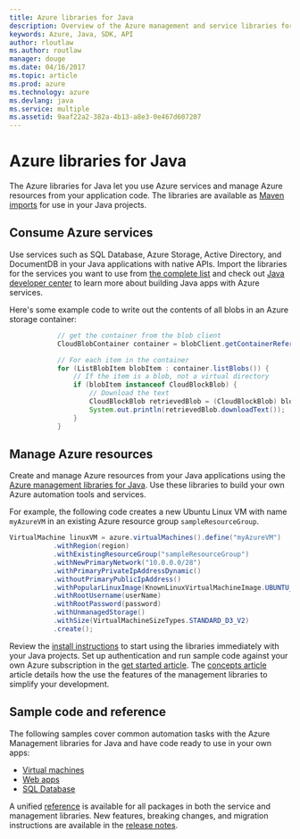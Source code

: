 ```yaml
---
title: Azure libraries for Java
description: Overview of the Azure management and service libraries for Java
keywords: Azure, Java, SDK, API
author: rloutlaw
ms.author: routlaw
manager: douge
ms.date: 04/16/2017
ms.topic: article
ms.prod: azure
ms.technology: azure
ms.devlang: java
ms.service: multiple
ms.assetid: 9aaf22a2-382a-4b13-a8e3-0e467d607207
---
```


# Azure libraries for Java

The Azure libraries for Java let you use Azure services and manage Azure resources from your application code. The libraries are available as [Maven imports](java-sdk-azure-install.md) for use in your Java projects. 

## Consume Azure services

Use services such as SQL Database, Azure Storage, Active Directory, and DocumentDB in your Java applications with native APIs. Import the libraries for the services you want to use from [the complete list](java-sdk-azure-install.md) and check out [Java developer center](https://azure.microsoft.com/develop/java/) to learn more about building Java apps with Azure services.

Here's some example code to write out the contents of all blobs in an Azure storage container:

```java
            // get the container from the blob client
			CloudBlobContainer container = blobClient.getContainerReference("blobcontainer");

			// For each item in the container
			for (ListBlobItem blobItem : container.listBlobs()) {
			    // If the item is a blob, not a virtual directory
			    if (blobItem instanceof CloudBlockBlob) {
			        // Download the text
			    	CloudBlockBlob retrievedBlob = (CloudBlockBlob) blobItem;
			    	System.out.println(retrievedBlob.downloadText());
			    }
			}
```

## Manage Azure resources

Create and manage Azure resources from your Java applications using the [Azure management libraries for Java](java-sdk-azure-get-started.md). 
Use these libraries to build your own Azure automation tools and services. 

For example, the following code creates a new Ubuntu Linux VM with name `myAzureVM` in an existing Azure resource group `sampleResourceGroup`. 

```java
VirtualMachine linuxVM = azure.virtualMachines().define("myAzureVM")
           .withRegion(region)
           .withExistingResourceGroup("sampleResourceGroup")
           .withNewPrimaryNetwork("10.0.0.0/28")
           .withPrimaryPrivateIpAddressDynamic()
           .withoutPrimaryPublicIpAddress()
           .withPopularLinuxImage(KnownLinuxVirtualMachineImage.UBUNTU_SERVER_16_04_LTS)
           .withRootUsername(userName)
           .withRootPassword(password)
           .withUnmanagedStorage()
           .withSize(VirtualMachineSizeTypes.STANDARD_D3_V2)
           .create();
 ```

Review the [install instructions](java-sdk-azure-install.md) to start using the libraries immediately with your Java projects. Set up authentication and run sample code against your own Azure subscription in the [get started article](java-sdk-azure-get-started.md). The [concepts article](java-sdk-azure-concepts.md) article details how the use the features of the management libraries to simplify your development. 

## Sample code and reference

The following samples cover common automation tasks with the Azure Management libraries for Java and have code ready to use in your own apps:

- [Virtual machines](java-sdk-azure-virtual-machine-samples.md)
- [Web apps](java-sdk-azure-web-apps-samples.md)
- [SQL Database](java-sdk-azure-sql-database-samples.md)
   
A unified [reference](https://docs.microsoft.com/java/api) is available for all packages in both the service and management libraries. New features, breaking changes, and migration instructions are available in the [release notes](java-sdk-azure-release-notes.md).